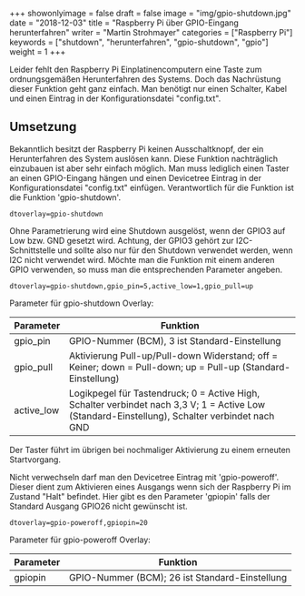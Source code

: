 +++
showonlyimage = false
draft = false
image = "img/gpio-shutdown.jpg"
date = "2018-12-03"
title = "Raspberry Pi über GPIO-Eingang herunterfahren"
writer = "Martin Strohmayer"
categories = ["Raspberry Pi"]
keywords = ["shutdown", "herunterfahren", "gpio-shutdown", "gpio"]
weight = 1
+++

Leider fehlt den Raspberry Pi Einplatinencomputern eine Taste zum ordnungsgemäßen Herunterfahren des Systems. Doch das Nachrüstung dieser Funktion geht ganz einfach. Man benötigt nur einen Schalter, Kabel und einen Eintrag in der Konfigurationsdatei "config.txt".
<!--more-->

## Umsetzung

Bekanntlich besitzt der Raspberry Pi keinen Ausschaltknopf, der ein Herunterfahren des System auslösen kann. Diese Funktion nachträglich einzubauen ist aber sehr einfach möglich. Man muss lediglich einen Taster an einen GPIO-Eingang hängen und einen Devicetree Eintrag in der Konfigurationsdatei "config.txt" einfügen. Verantwortlich für die Funktion ist die Funktion 'gpio-shutdown'.

``
dtoverlay=gpio-shutdown
``

Ohne Parametrierung wird eine Shutdown ausgelöst, wenn der GPIO3 auf Low bzw. GND gesetzt wird. Achtung, der GPIO3 gehört zur I2C-Schnittstelle und sollte also nur für den Shutdown verwendet werden, wenn I2C nicht verwendet wird. Möchte man die Funktion mit einem anderen GPIO verwenden, so muss man die entsprechenden Parameter angeben.

``
dtoverlay=gpio-shutdown,gpio_pin=5,active_low=1,gpio_pull=up
``

Parameter für gpio-shutdown Overlay:

| Parameter     | Funktion |
| ------------- |----------|
| gpio_pin      | GPIO-Nummer (BCM), 3 ist Standard-Einstellung     |
| gpio_pull     | Aktivierung Pull-up/Pull-down Widerstand; off = Keiner; down = Pull-down; up = Pull-up (Standard-Einstellung)   |
| active_low    | Logikpegel für Tastendruck; 0 = Active High, Schalter verbindet nach 3,3 V; 1 = Active Low (Standard-Einstellung), Schalter verbindet nach GND     |

Der Taster führt im übrigen bei nochmaliger Aktivierung zu einem erneuten Startvorgang.

Nicht verwechseln darf man den Devicetree Eintrag mit 'gpio-poweroff'. Dieser dient zum Aktivieren eines Ausgangs wenn sich der Raspberry Pi im Zustand "Halt" befindet. Hier gibt es den Parameter 'gpiopin' falls der Standard Ausgang GPIO26 nicht gewünscht ist.

``
dtoverlay=gpio-poweroff,gpiopin=20
``

Parameter für gpio-poweroff Overlay:

| Parameter     | Funktion |
| ------------- |----------|
| gpiopin       | GPIO-Nummer (BCM); 26 ist Standard-Einstellung     |
